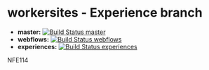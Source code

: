 workersites - Experience branch
===========

* **master:** [![Build Status master](https://secure.travis-ci.org/azman0101/workersites.png?branch=master)](http://travis-ci.org/azman0101/workersites)
* **webflows:** [![Build Status webflows](https://secure.travis-ci.org/azman0101/workersites.png?branch=webflows)](http://travis-ci.org/azman0101/workersites)
* **experiences:** [![Build Status experiences](https://secure.travis-ci.org/azman0101/workersites.png?branch=experiences)](http://travis-ci.org/azman0101/workersites)

NFE114
